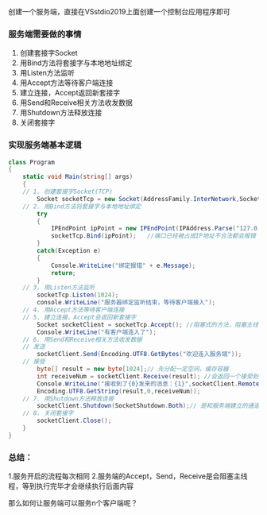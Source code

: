  创建一个服务端，直接在VSstdio2019上面创建一个控制台应用程序即可
 
### 服务端需要做的事情
1. 创建套接字Socket
2. 用Bind方法将套接字与本地地址绑定
3. 用Listen方法监听
4. 用Accept方法等待客户端连接
5. 建立连接，Accept返回新套接字
6. 用Send和Receive相关方法收发数据
7. 用Shutdown方法释放连接
8. 关闭套接字
### 实现服务端基本逻辑
```C#
class Program
{
	static void Main(string[] args)
	{
	// 1. 创建套接字Socket(TCP)
		Socket socketTcp = new Socket(AddressFamily.InterNetwork,SocketType.Stream,ProtocolType.Tcp);
	// 2. 用Bind方法将套接字与本地地址绑定
		try
		{
			IPEndPoint ipPoint = new IPEndPoint(IPAddress.Parse("127.0.0.1"),8080);
			socketTcp.Bind(ipPoint);   //端口已经被占或IP地址不合法都会报错			
		}
		catch(Exception e)
		{
			Console.WriteLine("绑定报错" + e.Message);
			return;
		}
	// 3. 用Listen方法监听
		socketTcp.Listen(1024);
		console.WriteLine("服务器绑定监听结束，等待客户端接入");
	// 4. 用Accept方法等待客户端连接
	// 5. 建立连接，Accept会返回新套接字
		Socket socketClient = socketTcp.Accept(); //阻塞式的方法，阻塞主线程直到连接上。
		Console.WriteLine("有客户端连入了");
	// 6. 用Send和Receive相关方法收发数据
	// 发送
		socketClient.Send(Encoding.UTF8.GetBytes("欢迎连入服务端"));
	// 接受
		byte[] result = new byte[1024];// 先分配一定空间，缓存容器
		int receiveNum = socketClient.Receive(result); //会返回一个接受到的字节数
		Console.WriteLine("接收到了{0}发来的消息：{1}",socketClient.RemoteEndPoint.ToString(),
		Encoding.UTF8.GetString(result,0,receiveNum));
	// 7. 用Shutdown方法释放连接
		socketClient.Shutdown(SocketShutdown.Both);// 是和服务端建立的通道
	// 8. 关闭套接字
		socketClient.Close();
	}
}
```
### 总结：
1.服务开启的流程每次相同
2.服务端的Accept，Send，Receive是会阻塞主线程，等到执行完毕才会继续执行后面内容

那么如何让服务端可以服务n个客户端呢？